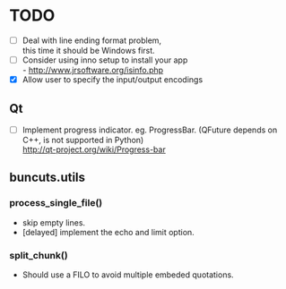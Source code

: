 TODO
====

- [ ] Deal with line ending format problem,  
      this time it should be Windows first.
- [ ] Consider using inno setup to install your app  
      - http://www.jrsoftware.org/isinfo.php
- [x] Allow user to specify the input/output encodings

## Qt

- [ ] Implement progress indicator. eg. ProgressBar.
      (QFuture depends on C++, is not supported in Python)  
      http://qt-project.org/wiki/Progress-bar

## buncuts.utils
### process_single_file()

- skip empty lines.
- [delayed] implement the echo and limit option.

### split_chunk()

- Should use a FILO to avoid multiple embeded quotations.
